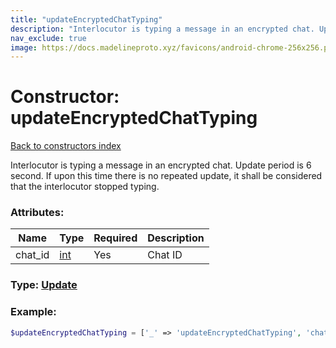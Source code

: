 ```yaml
---
title: "updateEncryptedChatTyping"
description: "Interlocutor is typing a message in an encrypted chat. Update period is 6 second. If upon this time there is no repeated update, it shall be considered that the interlocutor stopped typing."
nav_exclude: true
image: https://docs.madelineproto.xyz/favicons/android-chrome-256x256.png
---
```

# Constructor: updateEncryptedChatTyping  
[Back to constructors index](index.md)



Interlocutor is typing a message in an encrypted chat. Update period is 6 second. If upon this time there is no repeated update, it shall be considered that the interlocutor stopped typing.

### Attributes:

| Name     |    Type       | Required | Description |
|----------|---------------|----------|-------------|
|chat\_id|[int](../types/int.md) | Yes|Chat ID|



### Type: [Update](../types/Update.md)


### Example:

```php
$updateEncryptedChatTyping = ['_' => 'updateEncryptedChatTyping', 'chat_id' => int];
```  
